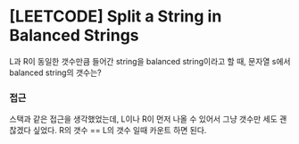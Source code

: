 # [LEETCODE] Split a String in Balanced Strings

L과 R이 동일한 갯수만큼 들어간 string을 balanced string이라고 할 때, 문자열 s에서 balanced string의 갯수는?

### 접근

스택과 같은 접근을 생각했었는데, L이나 R이 먼저 나올 수 있어서 그냥 갯수만 세도 괜찮겠다 싶었다. R의 갯수 == L의 갯수 일때 카운트 하면 된다.
